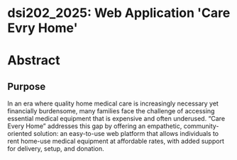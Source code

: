 # dsi202_2025: Web Application 'Care Evry Home'
# Abstract
## Purpose
   In an era where quality home medical care is increasingly necessary yet financially burdensome, many families face the challenge of accessing essential medical equipment that is expensive and often underused. “Care Every Home” addresses this gap by offering an empathetic, community-oriented solution: an easy-to-use web platform that allows individuals to rent home-use medical equipment at affordable rates, with added support for delivery, setup, and donation.
